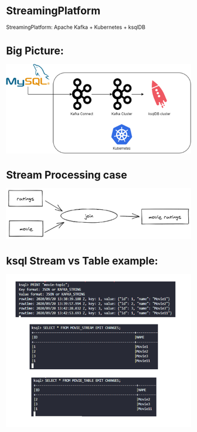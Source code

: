# StreamingPlatform
StreamingPlatform: Apache Kafka + Kubernetes + ksqlDB

# Big Picture:

<p align="center"> 
<img src="diagrams/StreamingPlatform.png">
</p>


# Stream Processing case

<p align="center"> 
<img src="diagrams/movie_ratings_join.png">
</p>


# ksql Stream vs Table example:

<p align="center"> 
<img src="diagrams/ksql_example.png">
</p>